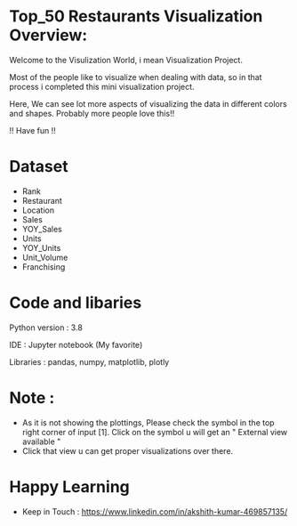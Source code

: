 # Top_50 Restaurants Visualization Overview:

Welcome to the Visulization World, i mean Visualization Project.

Most of the people like to visualize when dealing with data, so in that process i completed this mini visualization project.

Here, We can see lot more aspects of visualizing the data in different colors and shapes. Probably more people love this!!

!! Have fun !!

# Dataset 

- Rank	
- Restaurant	
- Location	
- Sales	
- YOY_Sales	
- Units	
- YOY_Units	
- Unit_Volume	
- Franchising

# Code and libaries 

Python version : 3.8

IDE : Jupyter notebook (My favorite)

Libraries : pandas, numpy, matplotlib, plotly

# Note : 

- As it is not showing the plottings, Please check the symbol in the top right corner of input [1]. Click on the symbol u will get an " External view available " 
- Click that view u can get proper visualizations over there.

# Happy Learning

- Keep in Touch : https://www.linkedin.com/in/akshith-kumar-469857135/
